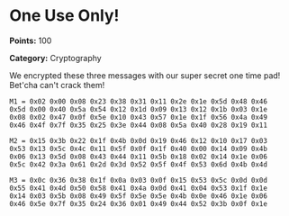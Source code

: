 # One Use Only!

**Points:** 100

**Category:** Cryptography

We encrypted these three messages with our super secret one time pad! Bet'cha can't crack them!

```
M1 = 0x02 0x00 0x08 0x23 0x38 0x31 0x11 0x2e 0x1e 0x5d 0x48 0x46
0x5d 0x00 0x40 0x5a 0x54 0x12 0x1d 0x09 0x13 0x12 0x1b 0x03 0x1e
0x08 0x02 0x47 0x0f 0x5e 0x10 0x43 0x57 0x1e 0x1f 0x56 0x4a 0x49
0x46 0x4f 0x7f 0x35 0x25 0x3e 0x44 0x08 0x5a 0x40 0x28 0x19 0x11

M2 = 0x15 0x3b 0x22 0x1f 0x4b 0x0d 0x19 0x46 0x12 0x10 0x17 0x03
0x53 0x13 0x5c 0x4c 0x11 0x5f 0x0f 0x1f 0x40 0x00 0x14 0x09 0x4b
0x06 0x13 0x5d 0x08 0x43 0x44 0x11 0x5b 0x18 0x02 0x14 0x1e 0x06
0x5c 0x42 0x3a 0x61 0x2d 0x3d 0x52 0x5f 0x4f 0x53 0x6d 0x4b 0x4d

M3 = 0x0c 0x36 0x38 0x1f 0x0a 0x03 0x0f 0x15 0x53 0x5c 0x0d 0x0d
0x55 0x41 0x4d 0x50 0x58 0x41 0x4a 0x0d 0x41 0x04 0x53 0x1f 0x1e
0x14 0x03 0x5b 0x08 0x49 0x5f 0x5e 0x5e 0x4b 0x0e 0x46 0x1e 0x06
0x46 0x5e 0x7f 0x35 0x24 0x36 0x01 0x49 0x44 0x52 0x3b 0x0f 0x1e
```
